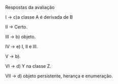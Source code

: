 <p>Respostas da avaliação</p>

<p>I -> c)a classe A é derivada de B</p>

<p>II -> Certo.</p>

<p>III -> b) objeto.</p>

<p>IV -> e) I, II e III.</p>

<p>V ->  b).</p>

<p>VI -> d) Y na classe Z.</p>

<p>VII -> d) objeto persistente, herança e enumeração.</p>

